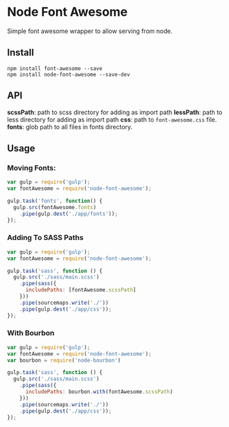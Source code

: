 # Node Font Awesome

Simple font awesome wrapper to allow serving from node.

## Install

```shell
npm install font-awesome --save
npm install node-font-awesome --save-dev
```

## API 

__scssPath__: path to scss directory for adding as import path
__lessPath__: path to less directory for adding as import path
__css__: path to `font-awesome.css` file.
__fonts__: glob path to all files in fonts directory.


## Usage

### Moving Fonts:

```javascript
var gulp = require('gulp');
var fontAwesome = require('node-font-awesome');

gulp.task('fonts', function() {
  gulp.src(fontAwesome.fonts)
    .pipe(gulp.dest('./app/fonts'));
});
```

### Adding To SASS Paths

```javascript
var gulp = require('gulp');
var fontAwesome = require('node-font-awesome');

gulp.task('sass', function () {
  gulp.src('./sass/main.scss')
    .pipe(sass({
      includePaths: [fontAwesome.scssPath]
    }))
    .pipe(sourcemaps.write('./'))
    .pipe(gulp.dest('./app/css'));
});
```

### With Bourbon

```javascript
var gulp = require('gulp');
var fontAwesome = require('node-font-awesome');
var bourbon = require('node-bourbon')

gulp.task('sass', function () {
  gulp.src('./sass/main.scss')
    .pipe(sass({
      includePaths: bourbon.with(fontAwesome.scssPath)
    }))
    .pipe(sourcemaps.write('./'))
    .pipe(gulp.dest('./app/css'));
});
```
